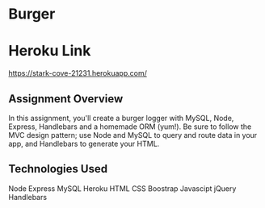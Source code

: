 # Burger

# Heroku Link
https://stark-cove-21231.herokuapp.com/

## Assignment Overview
In this assignment, you'll create a burger logger with MySQL, Node, Express, Handlebars and a homemade ORM (yum!). Be sure to follow the MVC design pattern; use Node and MySQL to query and route data in your app, and Handlebars to generate your HTML.

## Technologies Used
Node
Express
MySQL
Heroku
HTML
CSS
Boostrap
Javascipt
jQuery
Handlebars
